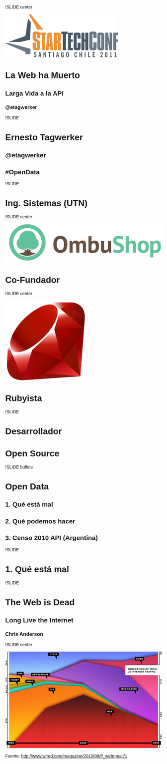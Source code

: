 !SLIDE center

<style>
body {
     font-family: Helvetica, "Gill Sans", Arial, sans-serif;
}
</style>

<img src="startechconf-logo.png" alt="Star Tech Conf"/>

<br/>

# La Web ha Muerto #

## Larga Vida a la API ##

### @etagwerker ###

!SLIDE 
 
# Ernesto Tagwerker #

<!-- 

  Antes de empezar con la charla me gustaría darles una breve introducción. 

-->

## @etagwerker ##

## #OpenData ##

!SLIDE

# Ing. Sistemas (UTN) #

<!-- 

  Ingeniero en Sistemas de la Universidad Tecnológica Nacional de Buenos Aires. 
  
  Quizás aquí ya hayan notado mi acento. Les pido por favor que guarden sus bromas
   (y preguntas) para el final de la charla. Gracias! :)
   
-->

!SLIDE center

<img src="ombu-shop-logo-grande-600x146.jpg" alt="Ombu Shop"/>

# Co-Fundador #

<!-- 

  Co-Fundador de Ombu Shop, Tu Tienda Online en Minutos. Una plataforma para crear tiendas
  virtuales de una forma simple y flexible. 
  
-->

!SLIDE center

<img src="256px-Ruby_logo.svg.png" alt="Ombu Shop">

# Rubyista #

<!-- 

  Hace años que utilizo y disfruto programando en Ruby, tanto aplicaciones web, como APIs,
  como scrapers.  

-->

!SLIDE

# Desarrollador #

# Open Source #

<!-- 

  Hace solo 3 años que contribuyo a proyectos open source, como una forma de contribuir
  a la comunidad y como una forma de aprendizaje. 

-->

!SLIDE bullets

# Open Data #

<!-- 

  La idea de que ciertos datos estén disponibles y libres de uso y republicación, sin problemas de copyright o patentes.
  Esta charla se centra en OpenData centrado en el gobierno de Argentina. 

-->

## 1. Qué está mal ##

<!-- 
  
  Ejemplos de sitios que no facilitan el acceso a la información generada por el Gobierno en Argentina. 
  
  Qué está mal con cada uno de los sitios y por qué está mal. 

-->

## 2. Qué podemos hacer ##

<!-- 
  
  No podemos depender en el gobierno para emprender soluciones de OpenData. La iniciativa depende
  de nosotros. 
  
  Qué podemos hacer para facilitar el acceso a la información de Gobierno. 

-->

## 3. Censo 2010 API (Argentina) ##

<!-- 

  Cómo se puede armar una API usando Ruby, Rubygems e ingeniería reversa sobre sitios existentes
  de Gobierno. 
  
  La posibilidad de abrir los datos sin tener que dedicarle mucho esfuerzo. Un ejemplo de las librerías
  disponibles para scrapear un sitio, armar una API y consumirla. 

-->

!SLIDE 

# 1. Qué está mal #

!SLIDE 

# The Web is Dead #

## Long Live the Internet ##

### Chris Anderson ##

<!-- 

  Un artículo muy controversial de Chris Anderson, autor de The Long Tail y Free, que menciona
  la disminución del uso de la Web para acceder al contenido disponible en Internet. 
  
  La idea de aplicarlo al Gobierno es decir: ¿Por qué siguen construyendo sitios web? 
  (Si el futuro nos indica que el acceso al contenido en Internet NO va a ser predominantemente Web)

-->

!SLIDE center

<img src="ff_webrip_chart2.jpg" alt="Cambio en el Tráfico de Internet. Wired Magazine.">

<!-- 
  
  Este es un gráfico del artículo de Chris Anderson que muestra que el acceso al contenido
  VIA WEB viene decreciendo desde 2000 hasta un 20% de todo el tráfico en Internet. 
  
-->

Fuente: http://www.wired.com/magazine/2010/08/ff_webrip/all/1